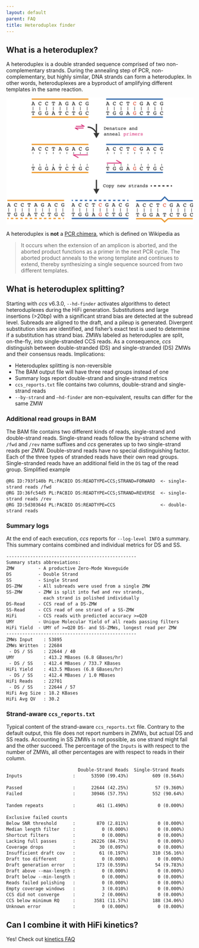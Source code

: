 ```yaml
---
layout: default
parent: FAQ
title: Heteroduplex finder
---
```


## What is a heteroduplex?
A heteroduplex is a double stranded sequence comprised of two non-complementary
strands. During the annealing step of PCR, non-complementary, but highly
similar, DNA strands can form a heteroduplex. In other words, heteroduplexes are
a byproduct of amplifying different templates in the same reaction.

<p align="center"><img width="600px" src="../img/hd_pcr.png"/></p>

A heteroduplex is **not** a [PCR
chimera](https://en.wikipedia.org/wiki/Chimera_(molecular_biology)), which is
defined on Wikipedia as

> It occurs when the extension of an amplicon is aborted, and the aborted
> product functions as a primer in the next PCR cycle. The aborted product
> anneals to the wrong template and continues to extend, thereby synthesizing a
> single sequence sourced from two different templates.

## What is heteroduplex splitting?
Starting with _ccs_ v6.3.0, `--hd-finder` activates algorithms to detect
heteroduplexes during the HiFi generation. Substitutions and large insertions
(>20bp) with a significant strand bias are detected at the subread level.
Subreads are aligned to the draft, and a pileup is generated. Divergent
substitution sites are identified, and fisher’s exact test is used to determine
if a substitution has strand bias. ZMWs labeled as heteroduplex are split,
on-the-fly, into single-stranded CCS reads. As a consequence, _ccs_ distinguish
between double-stranded (DS) and single-stranded (DS) ZMWs and their consensus
reads. Implications:

 * Heteroduplex splitting is non-reversible
 * The BAM output file will have three read groups instead of one
 * Summary logs report double-strand and single-strand metrics
 * `ccs_reports.txt` file contains two columns, double-strand and single-strand reads
 * `--by-strand` and `–hd-finder` are non-equivalent, results can differ for the same ZMW

### Additional read groups in BAM
The BAM file contains two different kinds of reads, single-strand and
double-strand reads. Single-strand reads follow the by-strand scheme with `/fwd`
and `/rev` name suffixes and _ccs_ generates up to two single-strand reads per
ZMW. Double-strand reads have no special distinguishing factor. Each of the three types
of stranded reads have their own read groups. Single-stranded reads have an
additional field in the `DS` tag of the read group. Simplified example

    @RG ID:793f140b PL:PACBIO DS:READTYPE=CCS;STRAND=FORWARD  <- single-strand reads /fwd
    @RG ID:36fc54d5 PL:PACBIO DS:READTYPE=CCS;STRAND=REVERSE  <- single-strand reads /rev
    @RG ID:5d30364d PL:PACBIO DS:READTYPE=CCS                 <- double-strand reads

### Summary logs
At the end of each execution, _ccs_ reports for `--log-level INFO` a summary.
This summary contains combined and individual metrics for DS and SS.

```
-------------------------------------------------
Summary stats abbreviations:
ZMW         - A productive Zero-Mode Waveguide
DS          - Double Strand
SS          - Single Strand
DS-ZMW      - All subreads were used from a single ZMW
SS-ZMW      - ZMW is split into fwd and rev strands,
              each strand is polished individually
DS-Read     - CCS read of a DS-ZMW
SS-Read     - CCS read of one strand of a SS-ZMW
HiFi        - CCS reads with predicted accuracy >=Q20
UMY         - Unique Molecular Yield of all reads passing filters
HiFi Yield  - UMY of >=Q20 DS- and SS-ZMWs, longest read per ZMW
-------------------------------------------------
ZMWs Input    : 53895
ZMWs Written  : 22684
 - DS / SS    : 22644 / 40
UMY           : 413.2 MBases (6.8 GBases/hr)
 - DS / SS    : 412.4 MBases / 733.7 KBases
HiFi Yield    : 413.5 MBases (6.8 GBases/hr)
 - DS / SS    : 412.4 MBases / 1.0 MBases
HiFi Reads    : 22701
 - DS / SS    : 22644 / 57
HiFi Avg Size : 18.2 KBases
HiFi Avg QV   : 30.2
```

### Strand-aware `ccs_reports.txt`
Typical content of the strand-aware `ccs_reports.txt` file. Contrary to the
default output, this file does not report numbers in ZMWs, but actual DS and SS
reads. Accounting in SS ZMWs is not possible, as one strand might fail and the
other succeed. The percentage of the `Inputs` is with respect to the number of
ZMWs, all other percentages are with respect to reads in their column.

```
                           Double-Strand Reads  Single-Strand Reads
Inputs                   :      53590 (99.43%)         609 (0.564%)

Passed                   :      22644 (42.25%)          57 (9.360%)
Failed                   :      30946 (57.75%)         552 (90.64%)

Tandem repeats           :        461 (1.490%)           0 (0.000%)

Exclusive failed counts
Below SNR threshold      :        870 (2.811%)           0 (0.000%)
Median length filter     :          0 (0.000%)           0 (0.000%)
Shortcut filters         :          0 (0.000%)           0 (0.000%)
Lacking full passes      :      26226 (84.75%)           0 (0.000%)
Coverage drops           :         30 (0.097%)           0 (0.000%)
Insufficient draft cov   :         61 (0.197%)         310 (56.16%)
Draft too different      :          0 (0.000%)           0 (0.000%)
Draft generation error   :        173 (0.559%)          54 (9.783%)
Draft above --max-length :          0 (0.000%)           0 (0.000%)
Draft below --min-length :          0 (0.000%)           0 (0.000%)
Reads failed polishing   :          0 (0.000%)           0 (0.000%)
Empty coverage windows   :          3 (0.010%)           0 (0.000%)
CCS did not converge     :          2 (0.006%)           0 (0.000%)
CCS below minimum RQ     :       3581 (11.57%)         188 (34.06%)
Unknown error            :          0 (0.000%)           0 (0.000%)
```

## Can I combine it with HiFi kinetics?
Yes! Check out [kinetics FAQ](/faq/kinetics)
